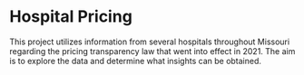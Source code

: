 # Hospital Pricing 

This project utilizes information from several hospitals throughout Missouri regarding the pricing transparency law that went into effect in 2021. The aim is to explore the data and determine what insights can be obtained.
